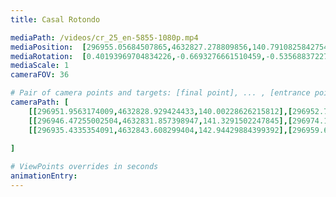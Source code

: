 ```yaml
---
title: Casal Rotondo

mediaPath: /videos/cr_25_en-5855-1080p.mp4
mediaPosition:  [296955.05684507865,4632827.278809856,140.79108258427547]
mediaRotation:  [0.40193969704834226,-0.6693276661510459,-0.5356883722730923,0.3216876172203178]
mediaScale: 1
cameraFOV: 36

# Pair of camera points and targets: [final point], ... , [entrance point]
cameraPath: [
    [[296951.9563174009,4632828.929424433,140.00228626215812],[296952.78266888397,4632828.48950325,140.21251596444185]],
    [[296946.47255002504,4632831.857398947,141.3291502247845],[296974.12773226126,4632817.7460664995,141.4649607762072]],
    [[296935.4335354091,4632843.608299404,142.94429884399392],[296959.63616468635,4632824.556412461,139.04358192998174]]
    
]

# ViewPoints overrides in seconds
animationEntry:
---
```

